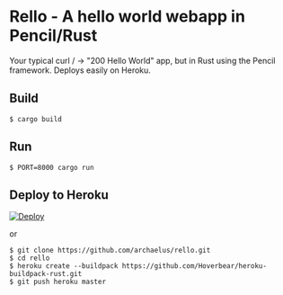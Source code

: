 # Rello - A hello world webapp in Pencil/Rust

Your typical curl / -> "200 Hello World" app, but in Rust using the Pencil framework. Deploys easily on Heroku.

## Build

    $ cargo build

## Run

    $ PORT=8000 cargo run

## Deploy to Heroku

[![Deploy](https://www.herokucdn.com/deploy/button.svg)](https://heroku.com/deploy)

or

    $ git clone https://github.com/archaelus/rello.git
    $ cd rello
    $ heroku create --buildpack https://github.com/Hoverbear/heroku-buildpack-rust.git
    $ git push heroku master
